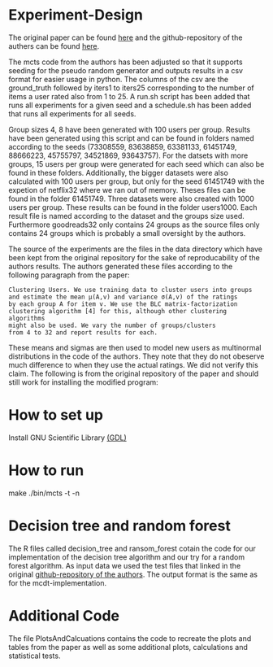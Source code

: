 # Experiment-Design
The original paper can be found [here](https://dl.acm.org/doi/10.1145/3523227.3546786) and the github-repository of the authers can be found [here](https://github.com/dilina-r/mcts-rec?tab=readme-ov-file).

The mcts code from the authors has been adjusted so that it supports seeding for the pseudo random generator and outputs results in a csv format for easier usage in python. The columns of the csv are the ground_truth followed by iters1 to iters25 corresponding to the number of items a user rated also from 1 to 25. A run.sh script has been added that runs all experiments for a given seed and a schedule.sh has been added that runs all experiments for all seeds.

Group sizes 4, 8 have been generated with 100 users per group. Results have been generated using this script and can be found in folders named according to the seeds (73308559, 83638859, 63381133, 61451749, 88666223, 45755797, 34521869, 93643757). For the datsets with more groups, 15 users per group were generated for each seed which can also be found in these folders. Additionally, the bigger datasets were also calculated with 100 users per group, but only for the seed 61451749 with the expetion of netflix32 where we ran out of memory. Theses files can be found in the folder 61451749. Three datasets were also created with 1000 users per group. These results can be found in the folder users1000. Each result file is named according to the dataset and the groups size used.  Furthermore goodreads32 only contains 24 groups as the source files only contains 24 groups which is probably a small oversight by the authors.

The source of the experiments are the files in the data directory which have been kept from the original repository for the sake of reproducability of the authors results. The authors generated these files according to the following paragraph from the paper:
```
Clustering Users. We use training data to cluster users into groups
and estimate the mean μ(A,v) and variance σ(A,v) of the ratings
by each group A for item v. We use the BLC matrix-factorization
clustering algorithm [4] for this, although other clustering algorithms
might also be used. We vary the number of groups/clusters
from 4 to 32 and report results for each.
```
These means and sigmas are then used to model new users as multinormal distributions in the code of the authors. They note that they do not obeserve much difference to when they use the actual ratings. We did not verify this claim.
The following is from the original repository of the paper and should still work for installing the modified program:

# How to set up
Install GNU Scientific Library [(GDL)](https://www.gnu.org/software/gsl/)

# How to run
make ./bin/mcts -t <samples per group> -n <num recommendations>

# Decision tree and random forest
The R files called decision_tree and ransom_forest cotain the code for our implementation of the decision tree algorithm and our try for a random forest algorithm. As input data we used the test files that linked in the original [github-repository of the authors](https://github.com/dilina-r/mcts-rec?tab=readme-ov-file). The output format is the same as for the mcdt-implementation.

# Additional Code
The file PlotsAndCalcuations contains the code to recreate the plots and tables from the paper as well as some additional plots, calculations and statistical tests.
